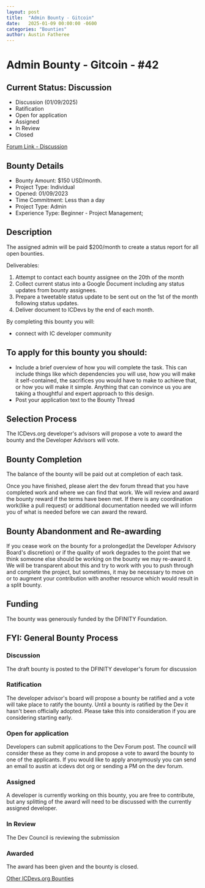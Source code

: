 ```yaml
---
layout: post
title:  "Admin Bounty - Gitcoin"
date:   2025-01-09 00:00:00 -0600
categories: "Bounties"
author: Austin Fatheree
---
```


# Admin Bounty - Gitcoin - #42

## Current Status: Discussion

* Discussion (01/09/2025)
* Ratification 
* Open for application
* Assigned 
* In Review 
* Closed 

[Forum Link - Discussion]()

## Bounty Details

* Bounty Amount: $150 USD/month.
* Project Type: Individual
* Opened: 01/09/2023
* Time Commitment: Less than a day
* Project Type: Admin
* Experience Type: Beginner - Project Management;

## Description

The assigned admin will be paid $200/month to create a status report for all open bounties.

Deliverables:

1. Attempt to contact each bounty assignee on the 20th of the month
2. Collect current status into a Google Document including any status updates from bounty assignees.
3. Prepare a tweetable status update to be sent out on the 1st of the month following status updates.
4. Deliver document to ICDevs by the end of each month.

By completing this bounty you will:
* connect with IC developer community

## To apply for this bounty you should:

* Include a brief overview of how you will complete the task. This can include things like which dependencies you will use, how you will make it self-contained, the sacrifices you would have to make to achieve that, or how you will make it simple. Anything that can convince us you are taking a thoughtful and expert approach to this design.
* Post your application text to the Bounty Thread

## Selection Process

The ICDevs.org developer's advisors will propose a vote to award the bounty and the Developer Advisors will vote.

## Bounty Completion

The balance of the bounty will be paid out at completion of each task.

Once you have finished, please alert the dev forum thread that you have completed work and where we can find that work.  We will review and award the bounty reward if the terms have been met.  If there is any coordination work(like a pull request) or additional documentation needed we will inform you of what is needed before we can award the reward.

## Bounty Abandonment and Re-awarding

If you cease work on the bounty for a prolonged(at the Developer Advisory Board's discretion) or if the quality of work degrades to the point that we think someone else should be working on the bounty we may re-award it.  We will be transparent about this and try to work with you to push through and complete the project, but sometimes, it may be necessary to move on or to augment your contribution with another resource which would result in a split bounty.

## Funding

The bounty was generously funded by the DFINITY Foundation. 


## FYI: General Bounty Process

### Discussion

The draft bounty is posted to the DFINITY developer's forum for discussion

### Ratification

The developer advisor's board will propose a bounty be ratified and a vote will take place to ratify the bounty.  Until a bounty is ratified by the Dev it hasn't been officially adopted. Please take this into consideration if you are considering starting early.

### Open for application

Developers can submit applications to the Dev Forum post.  The council will consider these as they come in and propose a vote to award the bounty to one of the applicants.  If you would like to apply anonymously you can send an email to austin at icdevs dot org or sending a PM on the dev forum.

### Assigned

A developer is currently working on this bounty, you are free to contribute, but any splitting of the award will need to be discussed with the currently assigned developer.

### In Review

The Dev Council is reviewing the submission

### Awarded

The award has been given and the bounty is closed.

[Other ICDevs.org Bounties](https://icdevs.org/bounties.html)

